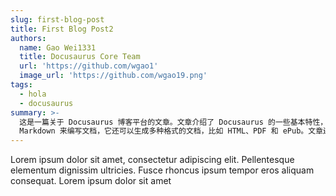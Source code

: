 ```yaml
---
slug: first-blog-post
title: First Blog Post2
authors:
  name: Gao Wei1331
  title: Docusaurus Core Team
  url: 'https://github.com/wgao1'
  image_url: 'https://github.com/wgao19.png'
tags:
  - hola
  - docusaurus
summary: >-
  这是一篇关于 Docusaurus 博客平台的文章。文章介绍了 Docusaurus 的一些基本特性，例如它是一个开源的文档站点生成器，它可以使用
  Markdown 来编写文档，它还可以生成多种格式的文档，比如 HTML、PDF 和 ePub。文章还提供了 Docusaurus 的安装和使用教程。
---
```


Lorem ipsum dolor sit amet, consectetur adipiscing elit. Pellentesque elementum dignissim ultricies. Fusce rhoncus ipsum tempor eros aliquam consequat. Lorem ipsum dolor sit amet
